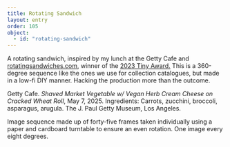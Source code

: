 ```yaml
---
title: Rotating Sandwich
layout: entry
order: 105
object:
  - id: "rotating-sandwich"
---
```


A rotating sandwich, inspired by my lunch at the Getty Cafe and [rotatingsandwiches.com](https://rotatingsandwiches.com/), winner of the [2023 Tiny Award.](https://tinyawards.net/2023/) This is a 360-degree sequence like the ones we use for collection catalogues, but made in a low-fi DIY manner. Hacking the production more than the outcome.

<div class="object-info">

Getty Cafe. *Shaved Market Vegetable w/ Vegan Herb Cream Cheese on Cracked Wheat Roll*, May 7, 2025. Ingredients: Carrots, zucchini, broccoli, asparagus, arugula. The J. Paul Getty Museum, Los Angeles.

Image sequence made up of forty-five frames taken individually using a paper and cardboard turntable to ensure an even rotation. One image every eight degrees.

</div>